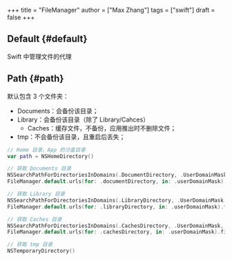 +++
title = "FileManager"
author = ["Max Zhang"]
tags = ["swift"]
draft = false
+++

## Default {#default}

Swift 中管理文件的代理


## Path {#path}

默认包含 3 个文件夹：

-   Documents：会备份该目录；
-   Library：会备份该目录（除了 Library/Cahces）
    -   Caches：缓存文件，不备份，应用推出时不删除文件；
-   tmp：不会备份该目录，且重启后丢失；

<!--listend-->

```swift
// Home 目录，App 的沙盒目录
var path = NSHomeDirectory()

// 获取 Documents 目录
NSSearchPathForDirectoriesInDomains(.DocumentDirectory, .UserDomainMask, true).first!
FileManager.default.urls(for: .documentDirectory, in: .userDomainMask).first!

// 获取 Library 目录
NSSearchPathForDirectoriesInDomains(.LibraryDirectory, .UserDomainMask, true).first!
FileManager.default.urls(for: .libraryDirectory, in: .userDomainMask).first!

// 获取 Caches 目录
NSSearchPathForDirectoriesInDomains(.CachesDirectory, .UserDomainMask, true).first!
FileManager.default.urls(for: .cachesDirectory, in: .userDomainMask).first!

// 获取 tmp 目录
NSTemporaryDirectory()
```
